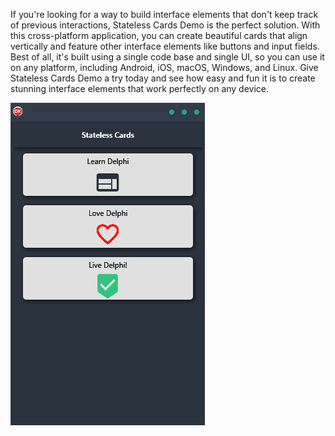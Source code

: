 If you're looking for a way to build interface elements that don't keep track of previous interactions, Stateless Cards Demo is the perfect solution. With this cross-platform application, you can create beautiful cards that align vertically and feature other interface elements like buttons and input fields. Best of all, it's built using a single code base and single UI, so you can use it on any platform, including Android, iOS, macOS, Windows, and Linux. Give Stateless Cards Demo a try today and see how easy and fun it is to create stunning interface elements that work perfectly on any device.

![screenshot](screenshot.gif)
